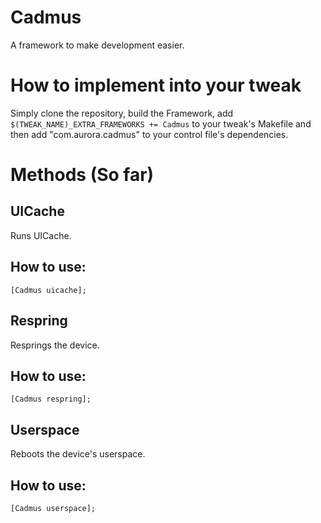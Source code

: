# Cadmus

A framework to make development easier.

# How to implement into your tweak

Simply clone the repository, build the Framework, add ``$(TWEAK_NAME)_EXTRA_FRAMEWORKS += Cadmus`` to your tweak's Makefile and then add  "com.aurora.cadmus" to your control file's dependencies.

# Methods (So far)

## UICache

Runs UICache.

## How to use:

``[Cadmus uicache];``

## Respring

Resprings the device.

## How to use:

``[Cadmus respring];``

## Userspace

Reboots the device's userspace.

## How to use:

``[Cadmus userspace];``
